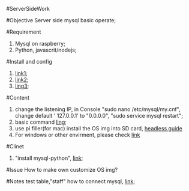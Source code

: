 #ServerSideWork

#Objective
Server side mysql basic operate;

#Requirement
1. Mysql on raspberry;
2. Python, javascrit/nodejs;

#Install and config
1. [link1](http://elinux.org/RPi_MySQL);
2. [link2](http://www.raspberry-projects.com/pi/software_utilities/mysql);
3. [ling3](http://raspberrywebserver.com/sql-databases/using-mysql-on-a-raspberry-pi.html);

#Content
1. change the listening IP, in Console "sudo nano /etc/mysql/my.cnf", change default ' 127.0.0.1' to "0.0.0.0", "sudo service mysql restart";
2. basic command [ling](http://www.tecmint.com/mysqladmin-commands-for-database-administration-in-linux/);
1. use pi filler(for mac) install the OS img into SD card, [headless guide](https://learn.adafruit.com/beaglebone-black-installing-operating-systems/mac-os-x)
2. For windows or other envirment, please check [link](http://www.tweaking4all.com/hardware/raspberry-pi/install-img-to-sd-card/)

#Clinet
1. "install mysql-python", [link](http://stackoverflow.com/questions/372885/how-do-i-connect-to-a-mysql-database-in-python);


#Issue
How to make own customize OS img?

#Notes
test table,"staff"
how to connect mysql, [link](http://stackoverflow.com/questions/372885/how-do-i-connect-to-a-mysql-database-in-python);
